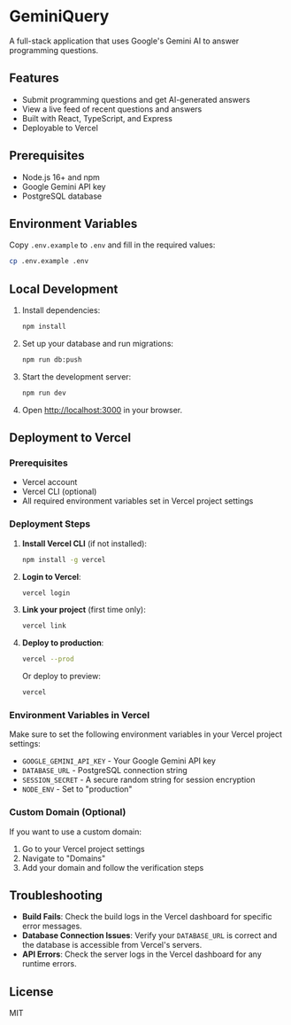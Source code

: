 # GeminiQuery

A full-stack application that uses Google's Gemini AI to answer programming questions.

## Features

- Submit programming questions and get AI-generated answers
- View a live feed of recent questions and answers
- Built with React, TypeScript, and Express
- Deployable to Vercel

## Prerequisites

- Node.js 16+ and npm
- Google Gemini API key
- PostgreSQL database

## Environment Variables

Copy `.env.example` to `.env` and fill in the required values:

```bash
cp .env.example .env
```

## Local Development

1. Install dependencies:
   ```bash
   npm install
   ```

2. Set up your database and run migrations:
   ```bash
   npm run db:push
   ```

3. Start the development server:
   ```bash
   npm run dev
   ```

4. Open [http://localhost:3000](http://localhost:3000) in your browser.

## Deployment to Vercel

### Prerequisites

- Vercel account
- Vercel CLI (optional)
- All required environment variables set in Vercel project settings

### Deployment Steps

1. **Install Vercel CLI** (if not installed):
   ```bash
   npm install -g vercel
   ```

2. **Login to Vercel**:
   ```bash
   vercel login
   ```

3. **Link your project** (first time only):
   ```bash
   vercel link
   ```

4. **Deploy to production**:
   ```bash
   vercel --prod
   ```

   Or deploy to preview:
   ```bash
   vercel
   ```

### Environment Variables in Vercel

Make sure to set the following environment variables in your Vercel project settings:

- `GOOGLE_GEMINI_API_KEY` - Your Google Gemini API key
- `DATABASE_URL` - PostgreSQL connection string
- `SESSION_SECRET` - A secure random string for session encryption
- `NODE_ENV` - Set to "production"

### Custom Domain (Optional)

If you want to use a custom domain:

1. Go to your Vercel project settings
2. Navigate to "Domains"
3. Add your domain and follow the verification steps

## Troubleshooting

- **Build Fails**: Check the build logs in the Vercel dashboard for specific error messages.
- **Database Connection Issues**: Verify your `DATABASE_URL` is correct and the database is accessible from Vercel's servers.
- **API Errors**: Check the server logs in the Vercel dashboard for any runtime errors.

## License

MIT
